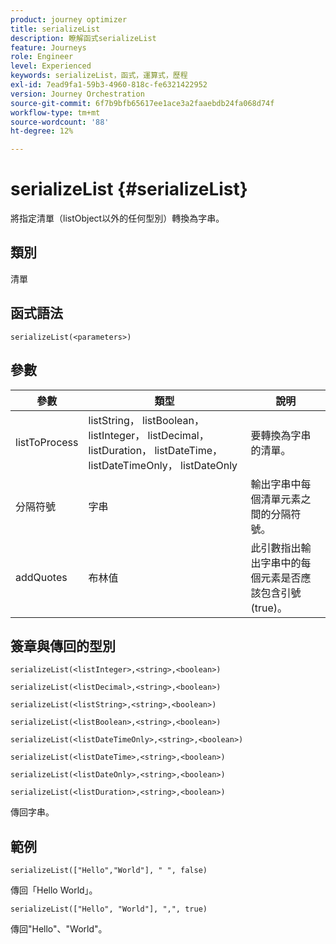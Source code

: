 ```yaml
---
product: journey optimizer
title: serializeList
description: 瞭解函式serializeList
feature: Journeys
role: Engineer
level: Experienced
keywords: serializeList，函式，運算式，歷程
exl-id: 7ead9fa1-59b3-4960-818c-fe6321422952
version: Journey Orchestration
source-git-commit: 6f7b9bfb65617ee1ace3a2faaebdb24fa068d74f
workflow-type: tm+mt
source-wordcount: '88'
ht-degree: 12%

---
```


# serializeList {#serializeList}

將指定清單（listObject以外的任何型別）轉換為字串。

## 類別

清單

## 函式語法

`serializeList(<parameters>)`

## 參數

| 參數 | 類型 | 說明 |
|-----------|------------------|------------------|
| listToProcess | listString， listBoolean， listInteger， listDecimal， listDuration， listDateTime， listDateTimeOnly， listDateOnly | 要轉換為字串的清單。 |
| 分隔符號 | 字串 | 輸出字串中每個清單元素之間的分隔符號。 |
| addQuotes | 布林值 | 此引數指出輸出字串中的每個元素是否應該包含引號(true)。 |

## 簽章與傳回的型別

`serializeList(<listInteger>,<string>,<boolean>)`

`serializeList(<listDecimal>,<string>,<boolean>)`

`serializeList(<listString>,<string>,<boolean>)`

`serializeList(<listBoolean>,<string>,<boolean>)`

`serializeList(<listDateTimeOnly>,<string>,<boolean>)`

`serializeList(<listDateTime>,<string>,<boolean>)`

`serializeList(<listDateOnly>,<string>,<boolean>)`

`serializeList(<listDuration>,<string>,<boolean>)`

傳回字串。

## 範例

`serializeList(["Hello","World"], " ", false)`

傳回「Hello World」。

`serializeList(["Hello", "World"], ",", true)`

傳回&quot;Hello&quot;、&quot;World&quot;。
